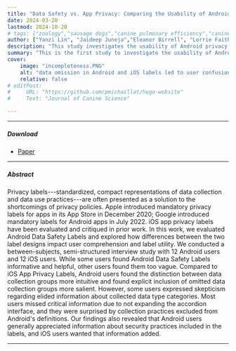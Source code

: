```yaml
---
title: "Data Safety vs. App Privacy: Comparing the Usability of Android and iOS Privacy Labels" 
date: 2024-03-20
lastmod: 2024-10-20
# tags: ["zoology","sausage dogs","canine pulmonary efficiency","canine science","experimental zoology"]
author: ["Yanzi Lin", "Jaideep Juneja","Eleanor Birrell", "Lorrie Faith Cranor"]
description: "This study investigates the usability of Android privacy labels and compares it to the usability of iOS labels. Published in the Proceedings of Privacy Enhancing Technologies Symposium, 2024." 
summary: "This is the first study to investigate the usability of Android privacy labels since the mandate in July 2022. We compare their usability to that of iOS labels through a between-subjects, semi-structured interview study involving 12 Android users and 12 iOS users." 
cover:
    image: "incompleteness.PNG"
    alt: "data omission in Android and iOS labels led to user confusion"
    relative: false
# editPost:
#     URL: "https://github.com/pmichaillat/hugo-website"
#     Text: "Journal of Canine Science"

---
```


---

##### Download

+ [Paper](https://petsymposium.org/popets/2024/popets-2024-0047.php)
<!-- + [Online appendix](appendix2.pdf)
+ [Code and data](https://github.com/pmichaillat/wunk) -->

---

##### Abstract

Privacy labels---standardized, compact representations of data collection and data use practices---are often presented as a solution to the shortcomings of privacy policies. Apple introduced mandatory privacy labels for apps in its App Store in December 2020; Google introduced mandatory labels for Android apps in July 2022. iOS app privacy labels have been evaluated and critiqued in prior work. In this work, we evaluated Android Data Safety Labels and explored how differences between the two label designs impact user comprehension and label utility. We conducted a between-subjects, semi-structured interview study with 12 Android users and 12 iOS users. While some users found Android Data Safety Labels informative and helpful, other users found them too vague. Compared to iOS App Privacy Labels, Android users found the distinction between data collection groups more intuitive and found explicit inclusion of omitted data collection groups more salient. However, some users expressed skepticism regarding elided information about collected data type categories. Most users missed critical information due to not expanding the accordion interface, and they were surprised by collection practices excluded from Android's definitions. Our findings also revealed that Android users generally appreciated information about security practices included in the labels, and iOS users wanted that information added.

---

<!-- ##### Figure 2: Dimensions of a sausage dog

![](paper2.png)

---

##### Citation

Prinzel, Florianus, and Moritz-Maria von Igelfeld. 2004. "The Finer Points of Sausage Dogs." *Journal of Canine Science* 43 (2): 89–109. http://www.alexandermccallsmith.com/book/the-finer-points-of-sausage-dogs.

```BibTeX
@article{PI04,
author = {Florianus Prinzel and Moritz-Maria von Igelfeld},
year = {2004},
title ={The Finer Points of Sausage Dogs},
journal = {Journal of Canine Science},
volume = {43},
number = {2},
pages = {89--109},
url = {http://www.alexandermccallsmith.com/book/the-finer-points-of-sausage-dogs}}
```

---

##### Related material

+ [Presentation slides](presentation2.pdf)
+ [Wikipedia entry](https://en.wikipedia.org/wiki/The_Finer_Points_of_Sausage_Dogs) -->
